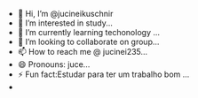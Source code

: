 - 👋 Hi, I’m @jucineikuschnir
- 👀 I’m interested in study...
- 🌱 I’m currently learning techonology ...
- 💞️ I’m looking to collaborate on group...
- 📫 How to reach me @ jucinei235...
- 😄 Pronouns: juce...
- ⚡ Fun fact:Estudar para ter um trabalho bom ...
-
<!---
jucineikuschnir/jucineikuschnir is a ✨ special ✨ repository because its `README.md` (this file) appears on your GitHub profile.
You can click the Preview link to take a look at your changes.
--->
